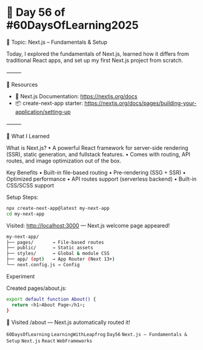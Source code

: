 # 📘 Day 56 of #60DaysOfLearning2025

🧠 Topic: Next.js – Fundamentals & Setup

Today, I explored the fundamentals of Next.js, learned how it differs from traditional React apps, and set up my first Next.js project from scratch.

⸻

🔗 Resources

- 📘 Next.js Documentation: <https://nextjs.org/docs>
- 📦 create-next-app starter: <https://nextjs.org/docs/pages/building-your-application/setting-up>

⸻

🧠 What I Learned

What is Next.js?
• A powerful React framework for server-side rendering (SSR), static generation, and fullstack features.
• Comes with routing, API routes, and image optimization out of the box.

Key Benefits
• Built-in file-based routing
• Pre-rendering (SSG + SSR)
• Optimized performance
• API routes support (serverless backend)
• Built-in CSS/SCSS support

Setup Steps:

```bash
npx create-next-app@latest my-next-app
cd my-next-app
```

Visited: <http://localhost:3000> — Next.js welcome page appeared!

```bash
my-next-app/
├── pages/       → File-based routes
├── public/      → Static assets
├── styles/      → Global & module CSS
├── app/ (opt)   → App Router (Next 13+)
└── next.config.js → Config
```

Experiment

Created pages/about.js:

```bash
export default function About() {
  return <h1>About Page</h1>;
}
```

📂 Visited /about — Next.js automatically routed it!

`60DaysOfLearning` `LearningWithLeapfrog` `Day56` `Next.js – Fundamentals & Setup` `Next.js` `React` `WebFrameworks`
